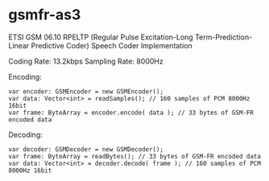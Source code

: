 gsmfr-as3
=========

ETSI GSM 06.10 RPELTP (Regular Pulse Excitation-Long Term-Prediction-Linear Predictive Coder) Speech Coder Implementation

Coding Rate: 13.2kbps
Sampling Rate: 8000Hz

Encoding:

	var encoder: GSMEncoder = new GSMEncoder();
	var data: Vector<int> = readSamples(); // 160 samples of PCM 8000Hz 16bit
	var frame: ByteArray = encoder.encode( data ); // 33 bytes of GSM-FR encoded data

Decoding:

	var decoder: GSMDecoder = new GSMDecoder();
	var frame: ByteArray = readBytes(); // 33 bytes of GSM-FR encoded data
	var data: Vector<int> = decoder.decode( frame ); // 160 samples of PCM 8000Hz 16bit